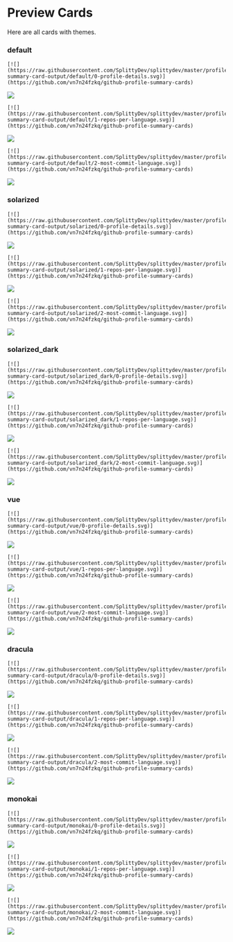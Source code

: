 
# Preview Cards

Here are all cards with themes.


### default


```
[![](https://raw.githubusercontent.com/SplittyDev/splittydev/master/profile-summary-card-output/default/0-profile-details.svg)](https://github.com/vn7n24fzkq/github-profile-summary-cards)
```
![](https://raw.githubusercontent.com/SplittyDev/splittydev/master/profile-summary-card-output/default/0-profile-details.svg)


```
[![](https://raw.githubusercontent.com/SplittyDev/splittydev/master/profile-summary-card-output/default/1-repos-per-language.svg)](https://github.com/vn7n24fzkq/github-profile-summary-cards)
```
![](https://raw.githubusercontent.com/SplittyDev/splittydev/master/profile-summary-card-output/default/1-repos-per-language.svg)


```
[![](https://raw.githubusercontent.com/SplittyDev/splittydev/master/profile-summary-card-output/default/2-most-commit-language.svg)](https://github.com/vn7n24fzkq/github-profile-summary-cards)
```
![](https://raw.githubusercontent.com/SplittyDev/splittydev/master/profile-summary-card-output/default/2-most-commit-language.svg)


### solarized


```
[![](https://raw.githubusercontent.com/SplittyDev/splittydev/master/profile-summary-card-output/solarized/0-profile-details.svg)](https://github.com/vn7n24fzkq/github-profile-summary-cards)
```
![](https://raw.githubusercontent.com/SplittyDev/splittydev/master/profile-summary-card-output/solarized/0-profile-details.svg)


```
[![](https://raw.githubusercontent.com/SplittyDev/splittydev/master/profile-summary-card-output/solarized/1-repos-per-language.svg)](https://github.com/vn7n24fzkq/github-profile-summary-cards)
```
![](https://raw.githubusercontent.com/SplittyDev/splittydev/master/profile-summary-card-output/solarized/1-repos-per-language.svg)


```
[![](https://raw.githubusercontent.com/SplittyDev/splittydev/master/profile-summary-card-output/solarized/2-most-commit-language.svg)](https://github.com/vn7n24fzkq/github-profile-summary-cards)
```
![](https://raw.githubusercontent.com/SplittyDev/splittydev/master/profile-summary-card-output/solarized/2-most-commit-language.svg)


### solarized_dark


```
[![](https://raw.githubusercontent.com/SplittyDev/splittydev/master/profile-summary-card-output/solarized_dark/0-profile-details.svg)](https://github.com/vn7n24fzkq/github-profile-summary-cards)
```
![](https://raw.githubusercontent.com/SplittyDev/splittydev/master/profile-summary-card-output/solarized_dark/0-profile-details.svg)


```
[![](https://raw.githubusercontent.com/SplittyDev/splittydev/master/profile-summary-card-output/solarized_dark/1-repos-per-language.svg)](https://github.com/vn7n24fzkq/github-profile-summary-cards)
```
![](https://raw.githubusercontent.com/SplittyDev/splittydev/master/profile-summary-card-output/solarized_dark/1-repos-per-language.svg)


```
[![](https://raw.githubusercontent.com/SplittyDev/splittydev/master/profile-summary-card-output/solarized_dark/2-most-commit-language.svg)](https://github.com/vn7n24fzkq/github-profile-summary-cards)
```
![](https://raw.githubusercontent.com/SplittyDev/splittydev/master/profile-summary-card-output/solarized_dark/2-most-commit-language.svg)


### vue


```
[![](https://raw.githubusercontent.com/SplittyDev/splittydev/master/profile-summary-card-output/vue/0-profile-details.svg)](https://github.com/vn7n24fzkq/github-profile-summary-cards)
```
![](https://raw.githubusercontent.com/SplittyDev/splittydev/master/profile-summary-card-output/vue/0-profile-details.svg)


```
[![](https://raw.githubusercontent.com/SplittyDev/splittydev/master/profile-summary-card-output/vue/1-repos-per-language.svg)](https://github.com/vn7n24fzkq/github-profile-summary-cards)
```
![](https://raw.githubusercontent.com/SplittyDev/splittydev/master/profile-summary-card-output/vue/1-repos-per-language.svg)


```
[![](https://raw.githubusercontent.com/SplittyDev/splittydev/master/profile-summary-card-output/vue/2-most-commit-language.svg)](https://github.com/vn7n24fzkq/github-profile-summary-cards)
```
![](https://raw.githubusercontent.com/SplittyDev/splittydev/master/profile-summary-card-output/vue/2-most-commit-language.svg)


### dracula


```
[![](https://raw.githubusercontent.com/SplittyDev/splittydev/master/profile-summary-card-output/dracula/0-profile-details.svg)](https://github.com/vn7n24fzkq/github-profile-summary-cards)
```
![](https://raw.githubusercontent.com/SplittyDev/splittydev/master/profile-summary-card-output/dracula/0-profile-details.svg)


```
[![](https://raw.githubusercontent.com/SplittyDev/splittydev/master/profile-summary-card-output/dracula/1-repos-per-language.svg)](https://github.com/vn7n24fzkq/github-profile-summary-cards)
```
![](https://raw.githubusercontent.com/SplittyDev/splittydev/master/profile-summary-card-output/dracula/1-repos-per-language.svg)


```
[![](https://raw.githubusercontent.com/SplittyDev/splittydev/master/profile-summary-card-output/dracula/2-most-commit-language.svg)](https://github.com/vn7n24fzkq/github-profile-summary-cards)
```
![](https://raw.githubusercontent.com/SplittyDev/splittydev/master/profile-summary-card-output/dracula/2-most-commit-language.svg)


### monokai


```
[![](https://raw.githubusercontent.com/SplittyDev/splittydev/master/profile-summary-card-output/monokai/0-profile-details.svg)](https://github.com/vn7n24fzkq/github-profile-summary-cards)
```
![](https://raw.githubusercontent.com/SplittyDev/splittydev/master/profile-summary-card-output/monokai/0-profile-details.svg)


```
[![](https://raw.githubusercontent.com/SplittyDev/splittydev/master/profile-summary-card-output/monokai/1-repos-per-language.svg)](https://github.com/vn7n24fzkq/github-profile-summary-cards)
```
![](https://raw.githubusercontent.com/SplittyDev/splittydev/master/profile-summary-card-output/monokai/1-repos-per-language.svg)


```
[![](https://raw.githubusercontent.com/SplittyDev/splittydev/master/profile-summary-card-output/monokai/2-most-commit-language.svg)](https://github.com/vn7n24fzkq/github-profile-summary-cards)
```
![](https://raw.githubusercontent.com/SplittyDev/splittydev/master/profile-summary-card-output/monokai/2-most-commit-language.svg)

